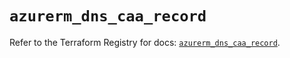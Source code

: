 # `azurerm_dns_caa_record`

Refer to the Terraform Registry for docs: [`azurerm_dns_caa_record`](https://registry.terraform.io/providers/hashicorp/azurerm/4.22.0/docs/resources/dns_caa_record).

